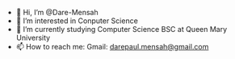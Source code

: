 - 👋 Hi, I’m @Dare-Mensah
- 👀 I’m interested in Conputer Science 
- 🌱 I’m currently studying Computer Science BSC at Queen Mary University
- 📫 How to reach me: Gmail: darepaul.mensah@gmail.com

<!---
Dare-Mensah/Dare-Mensah is a ✨ special ✨ repository because its `README.md` (this file) appears on your GitHub profile.
You can click the Preview link to take a look at your changes.
--->
